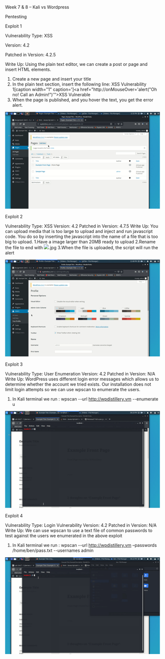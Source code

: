 Week 7 & 8 – Kali vs Wordpress

Pentesting

Exploit 1

Vulnerability Type: XSS

Version: 4.2

Patched in Version: 4.2.5

Write Up: Using the plain text editor, we can create a post or page and insert HTML elements.
  1. Create a new page and insert your title
  2. In the plain text section, insert the following line:
    XSS Vulnerability 1[caption width="1" caption='<a href="' ">]</a><a href="http://onMouseOver='alert("Oh no! Call an Admin!")'">XSS Vulnerable</a>
  3. When the page is published, and you hover the text, you get the error alert.

![](XSS1.gif)

Exploit 2

Vulnerability Type: XSS
Version: 4.2
Patched in Version: 4.7.5
Write Up: You can upload media that is too large to upload and inject and run javascript code. You do so by inserting the javascript into the name of a file that is too big to upload.
  1.Have a image larger than 20MB ready to upload
  2.Rename the file to end with <img src=x onerror=alert(1)>.jpg
  3.When the file is uploaded, the script will run the alert

![](XSSMedia.gif)

Exploit 3

Vulnerability Type: User Enumeration
Version: 4.2
Patched in Version: N/A
Write Up: WordPress uses different login error messages which allows us to determine whether the account we tried exists. Our installation does not limit login attempts so we can use wpscan to enumerate the users.
  1.	In Kali terminal we run : wpscan --url http://wpdistillery.vm --enumerate u

![](enumerate.gif)

Exploit 4

Vulnerability Type: Login Vulnerability 
Version: 4.2
Patched in Version: N/A
Write Up: We can use wpscan to use a text file of common passwords to test against the users we enumerated in the above exploit
1.	In Kali terminal we run : wpscan --url http://wpdistillery.vm –passwords /home/ben/pass.txt --usernames admin

![](pass.gif)
